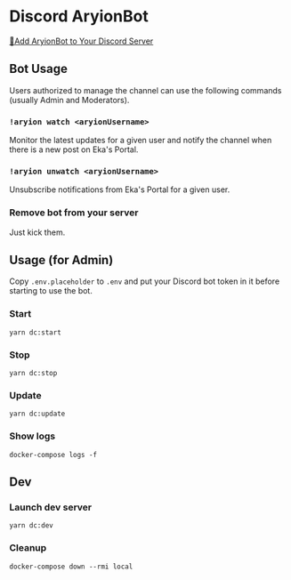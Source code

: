 # Discord AryionBot

[🚀Add AryionBot to Your Discord Server](https://discord.com/oauth2/authorize?client_id=711186798599995432&scope=bot&permissions=18432)

## Bot Usage

Users authorized to manage the channel can use the following commands (usually Admin and Moderators).

### `!aryion watch <aryionUsername>`

Monitor the latest updates for a given user and notify the channel when there is a new post on Eka's Portal.

### `!aryion unwatch <aryionUsername>`

Unsubscribe notifications from Eka's Portal for a given user.

### Remove bot from your server

Just kick them.

## Usage (for Admin)

Copy `.env.placeholder` to `.env` and put your Discord bot token in it before starting to use the bot.

### Start

```shell
yarn dc:start
```

### Stop

```shell
yarn dc:stop
```

### Update

```shell
yarn dc:update
```

### Show logs

```shell
docker-compose logs -f
```

## Dev

### Launch dev server

```shell
yarn dc:dev
```

### Cleanup

```shell
docker-compose down --rmi local
```
